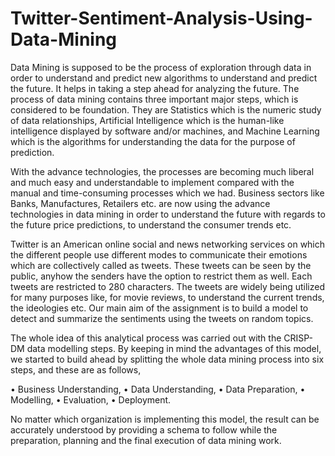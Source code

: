 # Twitter-Sentiment-Analysis-Using-Data-Mining

Data Mining is supposed to be the process of exploration through data in order to understand and predict new algorithms to understand and predict the future. It helps in taking a step ahead for analyzing the future. The process of data mining contains three important major steps, which is considered to be foundation. They are Statistics which is the numeric study of data relationships, Artificial Intelligence which is the human-like intelligence displayed by software and/or machines, and Machine Learning which is the algorithms for understanding the data for the purpose of prediction.

With the advance technologies, the processes are becoming much liberal and much easy and understandable to implement compared with the manual and time-consuming processes which we had. Business sectors like Banks, Manufactures, Retailers etc. are now using the advance technologies in data mining in order to understand the future with regards to the future price predictions, to understand the consumer trends etc.

Twitter is an American online social and news networking services on which the different people use different modes to communicate their emotions which are collectively called as tweets. These tweets can be seen by the public, anyhow the senders have the option to restrict them as well. Each tweets are restricted to 280 characters. The tweets are widely being utilized for many purposes like, for movie reviews, to understand the current trends, the ideologies etc. Our main aim of the assignment is to build a model to detect and summarize the sentiments using the tweets on random topics. 

The whole idea of this analytical process was carried out with the CRISP-DM data modelling steps. By keeping in mind the advantages of this model, we started to build ahead by splitting the whole data mining process into six steps, and these are as follows,

•	Business Understanding,
•	Data Understanding,
•	Data Preparation,
•	Modelling,
•	Evaluation, 
•	Deployment.

No matter which organization is implementing this model, the result can be accurately understood by providing a schema to follow while the preparation, planning and the final execution of data mining work.

